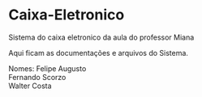 Caixa-Eletronico
================

Sistema do caixa eletronico da aula do professor Miana

Aqui ficam as documentações e arquivos do Sistema.

Nomes:
Felipe Augusto <br />
Fernando Scorzo <br />
Walter Costa


